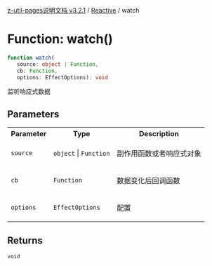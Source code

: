 [z-util-pages说明文档 v3.2.1](../../../README.md) / [Reactive](../README.md) / watch

# Function: watch()

```ts
function watch(
   source: object | Function, 
   cb: Function, 
   options: EffectOptions): void
```

监听响应式数据

## Parameters

<table>
<tr>
<th>Parameter</th>
<th>Type</th>
<th>Description</th>
</tr>
<tr>
<td>

`source`

</td>
<td>

`object` \| `Function`

</td>
<td>

副作用函数或者响应式对象

</td>
</tr>
<tr>
<td>

`cb`

</td>
<td>

`Function`

</td>
<td>

数据变化后回调函数

</td>
</tr>
<tr>
<td>

`options`

</td>
<td>

`EffectOptions`

</td>
<td>

配置

</td>
</tr>
</table>

## Returns

`void`
